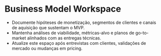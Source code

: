 # Business Model Workspace

- Documente hipóteses de monetização, segmentos de clientes e canais de aquisição que sustentam o MVP.
- Mantenha análises de viabilidade, métricas-alvo e planos de go-to-market alinhados com as entregas técnicas.
- Atualize este espaço após entrevistas com clientes, validações de mercado ou mudanças em pricing.
